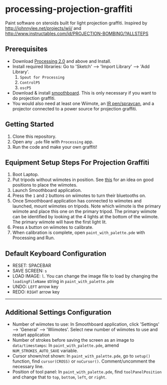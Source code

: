 # processing-projection-graffiti
Paint software on steroids built for light projection graffiti.
Inspired by http://johnnylee.net/projects/wii/ and http://www.instructables.com/id/PROJECTION-BOMBING/?ALLSTEPS

Prerequisites
------
* Download [Processing 2.0](https://processing.org/tutorials/gettingstarted/) and above and Install.
* Install required libraries: Go to 'Sketch' --> 'Import Library' --> 'Add Library'.
  1. `Spout for Processing`
  2. `ControlP5`
  3. `oscP5`
* Download & install [smoothboard](http://www.smoothboard.net/). This is only necessary if you want to do projection graffiti. 
* You would also need at least one Wiimote, an [IR pen/spraycan](http://johnnylee.net/projects/wii/pen.jpg), and a projector connected to a power source for projection graffiti.

Getting Started
-----
1. Clone this repository.
2. Open any `.pde` file with `Processing` app.
3. Run the code and make your own graffiti!


Equipment Setup Steps For Projection Graffiti
------
1. Boot Laptop.
2. Put tripods without wiimotes in position. See [this](http://www.smoothboard.net/files/graphics/info/Wiimote_Whiteboard_Setup.jpg) for an idea on good positions to place the wiimotes.
3. Launch Smoothboard application.
4. Press the `1` and `2` buttons on wiimotes to turn their bluetooths on.
5. Once Smoothboard application has connected to wiimotes and launched,  mount wiimotes on tripods. Note which wiimote is the primary wiimote and place this one on the primary tripod. The primary wiimote can be identified by looking at the 4 lights at the bottom of the wiimote. The primary wiimote will have the first light lit.
6. Press `A` button on wiimotes to calibrate.
7. When calibration is complete, open `paint_with_palette.pde` with Processing and Run.


Default Keyboard Configuration
------
* RESET: SPACEBAR
* SAVE SCREEN: `s`
* LOAD IMAGE: `l`. You can change the image file to load by changing the `loadingFileName` string in `paint_with_palette.pde`
* UNDO: `LEFT` arrow key
* REDO: `RIGHT` arrow key

------

Additional Settings Configuration
------
* Number of wiimotes to use: In Smoothboard application, click 'Settings' --> 'General' --> 'Wiimotes'. Select new number of wiimotes to use and restart application
* Number of strokes before saving the screen as an image to `data/timestamps`: In `paint_with_palette.pde`, amend `NUM_STROKES_AUTO_SAVE` variable.
* Cursor shown/not shown: In `paint_with_palette.pde`, go to `setup()` function, find `cursor(CROSS)` or `noCursor()`. Comment/uncomment the necessary line.
* Position of tool panel: In `paint_with_palette.pde`, find `toolPanelPosition` and change that to `top`, `bottom`, `left`, or `right`.
